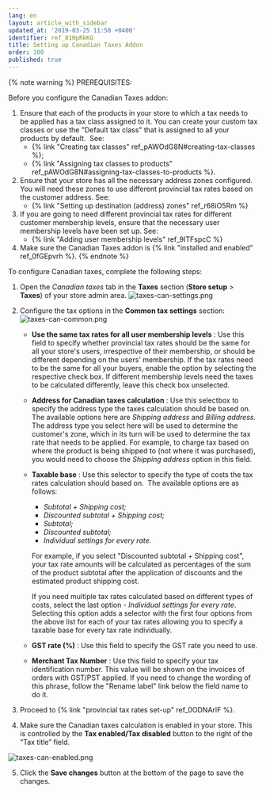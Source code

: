 ```yaml
---
lang: en
layout: article_with_sidebar
updated_at: '2019-03-25 11:50 +0400'
identifier: ref_01HpRkKG
title: Setting up Canadian Taxes Addon
order: 100
published: true
---
```

{% note warning %}
PREREQUISITES:

Before you configure the Canadian Taxes addon:

1.  Ensure that each of the products in your store to which a tax needs to be applied has a tax class assigned to it. You can create your custom tax classes or use the "Default tax class" that is assigned to all your products by default. 
    See: 
    *   {% link "Creating tax classes" ref_pAWOdG8N#creating-tax-classes %};
    *   {% link "Assigning tax classes to products" ref_pAWOdG8N#assigning-tax-classes-to-products %}.
2.  Ensure that your store has all the necessary address zones configured. You will need these zones to use different provincial tax rates based on the customer address.
    See:
    *   {% link "Setting up destination (address) zones" ref_r68iO5Rm %}
3.  If you are going to need different provincial tax rates for different customer membership levels, ensure that the necessary user membership levels have been set up. 
    See:
    *   {% link "Adding user membership levels" ref_9ITFspcC %}
4. Make sure the Canadian Taxes addon is {% link "installed and enabled" ref_0fGEpvrh %}.
{% endnote %}

To configure Canadian taxes, complete the following steps:

1.  Open the _Canadian taxes_ tab in the **Taxes** section (**Store setup** > **Taxes**) of your store admin area.
    ![taxes-can-settings.png]({{site.baseurl}}/attachments/ref_hxmof6xX/taxes-can-settings.png)

2.  Configure the tax options in the **Common tax settings** section:
    ![taxes-can-common.png]({{site.baseurl}}/attachments/ref_hxmof6xX/taxes-can-common.png)

    *  **Use the same tax rates for all user membership levels** : Use this field to specify whether provincial tax rates should be the same for all your store's users, irrespective of their membership, or should be different depending on the users' membership. If the tax rates need to be the same for all your buyers, enable the option by selecting the respective check box. If different membership levels need the taxes to be calculated differently, leave this check box unselected.
    
    *  **Address for Canadian taxes calculation** : Use this selectbox to specify the address type the taxes calculation should be based on. The available options here are _Shipping address_ and _Billing address._ The address type you select here will be used to determine the customer's zone, which in its turn will be used to determine the tax rate that needs to be applied. 
        For example, to charge tax based on where the product is being shipped to (not where it was purchased), you would need to choose the _Shipping address_ option in this field.
    
    *  **Taxable base** : Use this selector to specify the type of costs the tax rates calculation should based on. 
        The available options are as follows:
        *   _Subtotal + Shipping cost;_
        *   _Discounted subtotal + Shipping cost;_
        *   _Subtotal;_
        *   _Discounted subtotal;_
        *   _Individual settings for every rate._ 
        
        For example, if you select "Discounted subtotal + Shipping cost", your tax rate amounts will be calculated as percentages of the sum of the product subtotal after the application of discounts and the estimated product shipping cost. 

        If you need multiple tax rates calculated based on different types of costs, select the last option - _Individual settings for every rate_. Selecting this option adds a selector with the first four options from the above list for each of your tax rates allowing you to specify a taxable base for every tax rate individually.
    
    *  **GST rate (%)** : Use this field to specify the GST rate you need to use.
    
    *  **Merchant Tax Number** : Use this field to specify your tax identification number. This value will be shown on the invoices of orders with GST/PST applied. If you need to change the wording of this phrase, follow the "Rename label" link below the field name to do it.

3. Proceed to {% link "provincial tax rates set-up" ref_0ODNArlF %}.

4. Make sure the Canadian taxes calculation is enabled in your store. This is controlled by the **Tax enabled/Tax disabled** button to the right of the “Tax title” field.

![taxes-can-enabled.png]({{site.baseurl}}/attachments/ref_hxmof6xX/taxes-can-enabled.png)

5. Click the **Save changes** button at the bottom of the page to save the changes.
